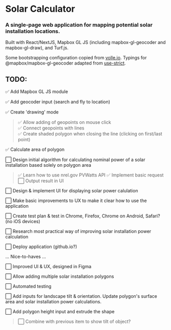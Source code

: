 # Solar Calculator
### A single-page web application for mapping potential solar installation locations. 

Built with React/NextJS, Mapbox GL JS (including mapbox-gl-geocoder and mapbox-gl-draw), and Turf.js.  

Some bootstrapping configuration copied from [volle.io](https://github.com/volleio/volleio.github.io). 
Typings for @mapbox/mapbox-gl-geocoder adapted from [use-strict](https://gist.github.com/use-strict/b7363cf9ffbfd0f65582f708d4c22e67).



## TODO:

✅ Add Mapbox GL JS module  

✅ Add geocoder input (search and fly to location)  

✅ Create 'drawing' mode  
> ✅ Allow adding of geopoints on mouse click  
> ✅ Connect geopoints with lines  
> ✅ Create shaded polygon when closing the line (clicking on first/last point)  

✅ Calculate area of polygon  

⬜ Design initial algorithm for calculating nominal power of a solar installation based solely on polygon area  
> ✅ Learn how to use nrel.gov PVWatts API
> ✅ Implement basic request
> ⬜ Output result in UI

⬜ Design & implement UI for displaying solar power calulation  

⬜ Make basic improvements to UX to make it clear how to use the application  

⬜ Create test plan & test in Chrome, Firefox, Chrome on Android, Safari? (no iOS devices)

⬜ Research most practical way of improving solar installation power calculation  

⬜ Deploy application (github.io?)

... Nice-to-haves ...

⬜ Improved UI & UX, designed in Figma  

⬜ Allow adding multiple solar installation polygons  

⬜ Automated testing 

⬜ Add inputs for landscape tilt & orientation. Update polygon's surface area and solar installation power calculations. 

⬜ Add polygon height input and extrude the shape
> ⬜ Combine with previous item to show tilt of object?
